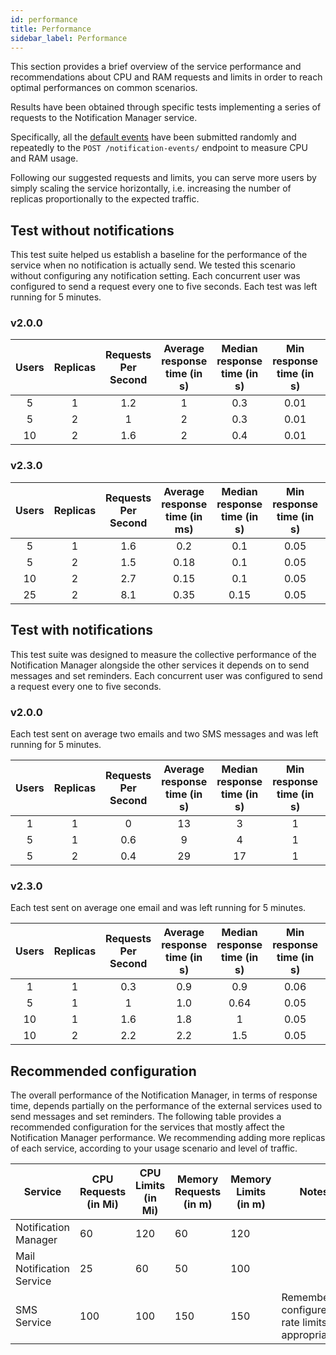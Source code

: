 ```yaml
---
id: performance
title: Performance
sidebar_label: Performance
---
```




This section provides a brief overview of the service performance and recommendations about CPU and RAM requests and limits in order to reach optimal performances on common scenarios.

Results have been obtained through specific tests implementing a series of requests to the Notification Manager service.

Specifically, all the [default events][default-events] have been submitted randomly and repeatedly to the `POST /notification-events/` endpoint to measure CPU and RAM usage.

Following our suggested requests and limits, you can serve more users by simply scaling the service horizontally, i.e. increasing the number of replicas proportionally to the expected traffic.

## Test without notifications

This test suite helped us establish a baseline for the performance of the service when no notification is actually send.
We tested this scenario without configuring any notification setting.
Each concurrent user was configured to send a request every one to five seconds.
Each test was left running for 5 minutes.

### v2.0.0

| Users | Replicas | Requests Per Second | Average response time (in s) | Median response time (in s) | Min response time (in s) | Max response time (ms) |
|:-----:|:--------:|:-------------------:|:----------------------------:|:---------------------------:|:------------------------:|:----------------------:|
|   5   |    1     |         1.2         |              1               |             0.3             |           0.01           |           11           |
|   5   |    2     |          1          |              2               |             0.3             |           0.01           |           60           |
|  10   |    2     |         1.6         |              2               |             0.4             |           0.01           |           26           |

### v2.3.0

| Users | Replicas | Requests Per Second | Average response time (in ms) | Median response time (in s) | Min response time (in s) | Max response time (ms) |
|:-----:|:--------:|:-------------------:|:-----------------------------:|:---------------------------:|:------------------------:|:----------------------:|
|   5   |    1     |         1.6         |              0.2              |             0.1             |           0.05           |           3            |
|   5   |    2     |         1.5         |             0.18              |             0.1             |           0.05           |          1.5           |
|  10   |    2     |         2.7         |             0.15              |             0.1             |           0.05           |          1.7           |
|  25   |    2     |         8.1         |             0.35              |            0.15             |           0.05           |           7            |

## Test with notifications

This test suite was designed to measure the collective performance of the Notification Manager alongside the other services it depends on to send messages and set reminders.
Each concurrent user was configured to send a request every one to five seconds.

### v2.0.0

Each test sent on average two emails and two SMS messages and was left running for 5 minutes.

| Users | Replicas | Requests Per Second | Average response time (in s) | Median response time (in s) | Min response time (in s) | Max response time (s) |
|:-----:|:--------:|:-------------------:|:----------------------------:|:---------------------------:|:------------------------:|:---------------------:|
|   1   |    1     |          0          |              13              |              3              |            1             |          60           |
|   5   |    1     |         0.6         |              9               |              4              |            1             |          60           |
|   5   |    2     |         0.4         |              29              |             17              |            1             |          60           |

### v2.3.0

Each test sent on average one email and was left running for 5 minutes.

| Users | Replicas | Requests Per Second | Average response time (in s) | Median response time (in s) | Min response time (in s) | Max response time (s) |
|:-----:|:--------:|:-------------------:|:----------------------------:|:---------------------------:|:------------------------:|:---------------------:|
|   1   |    1     |         0.3         |             0.9              |             0.9             |           0.06           |          3.2          |
|   5   |    1     |          1          |             1.0              |            0.64             |           0.05           |          6.3          |
|  10   |    1     |         1.6         |             1.8              |              1              |           0.05           |         11.3          |
|  10   |    2     |         2.2         |             2.2              |             1.5             |           0.05           |         14.8          |

## Recommended configuration

The overall performance of the Notification Manager, in terms of response time, depends partially on the performance of the external services used to send messages and set reminders.
The following table provides a recommended configuration for the services that mostly affect the Notification Manager performance.
We recommending adding more replicas of each service, according to your usage scenario and level of traffic.

| Service                   | CPU Requests (in Mi) | CPU Limits (in Mi) | Memory Requests (in m) | Memory Limits (in m) | Notes                                                |
|---------------------------|----------------------|--------------------|------------------------|----------------------|------------------------------------------------------|
| Notification Manager      | 60                   | 120                | 60                     | 120                  |                                                      |
| Mail Notification Service | 25                   | 60                 | 50                     | 100                  |                                                      |
| SMS Service               | 100                  | 100                | 150                    | 150                  | Remember to configure the rate limits appropriately. |


[default-events]: /runtime-components/plugins/notification-manager-service/10_overview.md#default-events
